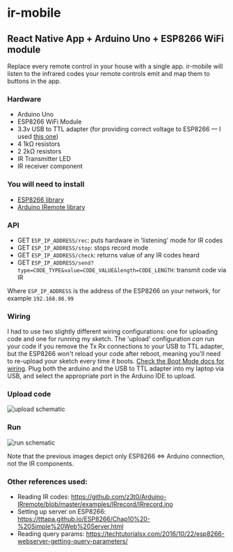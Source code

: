 # ir-mobile

## React Native App + Arduino Uno + ESP8266 WiFi module

Replace every remote control in your house with a single app. ir-mobile will listen to the infrared codes your remote controls emit and map them to buttons in the app.

### Hardware
- Arduino Uno
- ESP8266 WiFi Module
- 3.3v USB to TTL adapter (for providing correct voltage to ESP8266 — I used [this one](https://www.amazon.com/gp/product/B01HXT8DZ4/ref=oh_aui_detailpage_o04_s00?ie=UTF8&psc=1))
- 4 1kΩ resistors
- 2 2kΩ resistors
- IR Transmitter LED
- IR receiver component


### You will need to install
- [ESP8266 library](https://github.com/esp8266/Arduino#installing-with-boards-manager)
- [Arduino IRemote library](https://github.com/z3t0/Arduino-IRremote#irremote-arduino-library)

### API
- GET `ESP_IP_ADDRESS/rec`: puts hardware in 'listening' mode for IR codes
- GET `ESP_IP_ADDRESS/stop`: stops record mode
- GET `ESP_IP_ADDRESS/check`: returns value of any IR codes heard
- GET `ESP_IP_ADDRESS/send?type=CODE_TYPE&value=CODE_VALUE&length=CODE_LENGTH`: transmit code via IR

Where `ESP_IP_ADDRESS` is the address of the ESP8266 on your network, for example `192.168.86.99`

### Wiring
I had to use two slightly different wiring configurations: one for uploading code and one for running my sketch. The 'upload' configuration _can_ run your code if you remove the Tx Rx connections to your USB to TTL adapter, but the ESP8266 won't reload your code after reboot, meaning you'll need to re-upload your sketch every time it boots. [Check the Boot Mode docs for wiring](https://arduino-esp8266.readthedocs.io/en/latest/boards.html#boot-messages-and-modes). Plug both the arduino and the USB to TTL adapter into my laptop via USB, and select the appropriate port in the Arduino IDE to upload.

### Upload code
![upload schematic](http://i.imgur.com/w0WYHbT.jpg)

### Run
![run schematic](http://i.imgur.com/kK3IYOr.jpg)

Note that the previous images depict only ESP8266 <=> Arduino connection, not the IR components.

### Other references used:
- Reading IR codes: https://github.com/z3t0/Arduino-IRremote/blob/master/examples/IRrecord/IRrecord.ino
- Setting up server on ESP8266: https://tttapa.github.io/ESP8266/Chap10%20-%20Simple%20Web%20Server.html
- Reading query params: https://techtutorialsx.com/2016/10/22/esp8266-webserver-getting-query-parameters/
